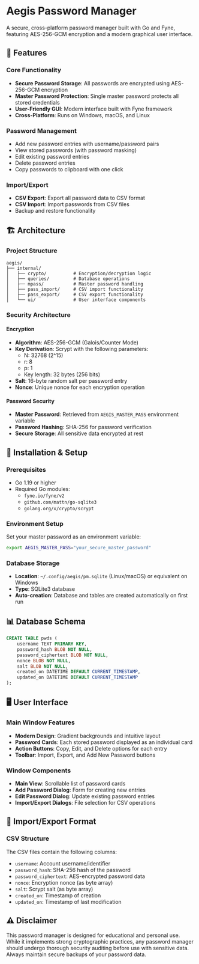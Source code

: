 # Aegis Password Manager

A secure, cross-platform password manager built with Go and Fyne, featuring AES-256-GCM encryption and a modern graphical user interface.

## 🔐 Features

### Core Functionality

- **Secure Password Storage**: All passwords are encrypted using AES-256-GCM encryption
- **Master Password Protection**: Single master password protects all stored credentials
- **User-Friendly GUI**: Modern interface built with Fyne framework
- **Cross-Platform**: Runs on Windows, macOS, and Linux

### Password Management

- Add new password entries with username/password pairs
- View stored passwords (with password masking)
- Edit existing password entries
- Delete password entries
- Copy passwords to clipboard with one click

### Import/Export

- **CSV Export**: Export all password data to CSV format
- **CSV Import**: Import passwords from CSV files
- Backup and restore functionality

## 🏗️ Architecture

### Project Structure

```
aegis/
├── internal/
│   ├── crypto/          # Encryption/decryption logic
│   ├── queries/         # Database operations
│   ├── mpass/           # Master password handling
│   ├── pass_import/     # CSV import functionality
│   ├── pass_export/     # CSV export functionality
│   └── ui/              # User interface components
```

### Security Architecture

#### Encryption

- **Algorithm**: AES-256-GCM (Galois/Counter Mode)
- **Key Derivation**: Scrypt with the following parameters:
  - N: 32768 (2^15)
  - r: 8
  - p: 1
  - Key length: 32 bytes (256 bits)
- **Salt**: 16-byte random salt per password entry
- **Nonce**: Unique nonce for each encryption operation

#### Password Security

- **Master Password**: Retrieved from `AEGIS_MASTER_PASS` environment variable
- **Password Hashing**: SHA-256 for password verification
- **Secure Storage**: All sensitive data encrypted at rest

## 🚀 Installation & Setup

### Prerequisites

- Go 1.19 or higher
- Required Go modules:
  - `fyne.io/fyne/v2`
  - `github.com/mattn/go-sqlite3`
  - `golang.org/x/crypto/scrypt`

### Environment Setup

Set your master password as an environment variable:

```bash
export AEGIS_MASTER_PASS="your_secure_master_password"
```

### Database Storage

- **Location**: `~/.config/aegis/pm.sqlite` (Linux/macOS) or equivalent on Windows
- **Type**: SQLite3 database
- **Auto-creation**: Database and tables are created automatically on first run

## 📊 Database Schema

```sql
CREATE TABLE pwds (
    username TEXT PRIMARY KEY,
    password_hash BLOB NOT NULL,
    password_ciphertext BLOB NOT NULL,
    nonce BLOB NOT NULL,
    salt BLOB NOT NULL,
    created_on DATETIME DEFAULT CURRENT_TIMESTAMP,
    updated_on DATETIME DEFAULT CURRENT_TIMESTAMP
);
```

## 🖥️ User Interface

### Main Window Features

- **Modern Design**: Gradient backgrounds and intuitive layout
- **Password Cards**: Each stored password displayed as an individual card
- **Action Buttons**: Copy, Edit, and Delete options for each entry
- **Toolbar**: Import, Export, and Add New Password buttons

### Window Components

- **Main View**: Scrollable list of password cards
- **Add Password Dialog**: Form for creating new entries
- **Edit Password Dialog**: Update existing password entries
- **Import/Export Dialogs**: File selection for CSV operations

## 🔄 Import/Export Format

### CSV Structure

The CSV files contain the following columns:

- `username`: Account username/identifier
- `password_hash`: SHA-256 hash of the password
- `password_ciphertext`: AES-encrypted password data
- `nonce`: Encryption nonce (as byte array)
- `salt`: Scrypt salt (as byte array)
- `created_on`: Timestamp of creation
- `updated_on`: Timestamp of last modification

## ⚠️ Disclaimer

This password manager is designed for educational and personal use. While it implements strong cryptographic practices, any password manager should undergo thorough security auditing before use with sensitive data. Always maintain secure backups of your password data.
